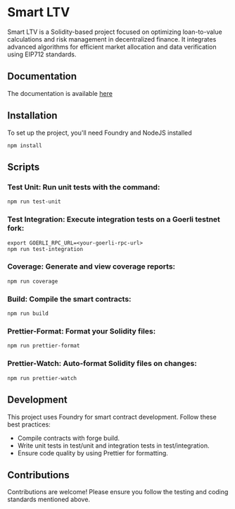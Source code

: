 # Smart LTV

Smart LTV is a Solidity-based project focused on optimizing loan-to-value calculations and risk management in decentralized finance. It integrates advanced algorithms for efficient market allocation and data verification using EIP712 standards.

## Documentation

The documentation is available [here](./docs/documentation.md)

## Installation

To set up the project, you'll need Foundry and NodeJS installed

`npm install`

## Scripts

### Test Unit: Run unit tests with the command:


`npm run test-unit`

### Test Integration: Execute integration tests on a Goerli testnet fork:

```
export GOERLI_RPC_URL=<your-goerli-rpc-url>
npm run test-integration
```

### Coverage: Generate and view coverage reports:

`npm run coverage`

### Build: Compile the smart contracts:

`npm run build`

### Prettier-Format: Format your Solidity files:

`npm run prettier-format`

### Prettier-Watch: Auto-format Solidity files on changes:

`npm run prettier-watch`

## Development

This project uses Foundry for smart contract development. Follow these best practices:

- Compile contracts with forge build.
- Write unit tests in test/unit and integration tests in test/integration.
- Ensure code quality by using Prettier for formatting.

## Contributions

Contributions are welcome! Please ensure you follow the testing and coding standards mentioned above.
